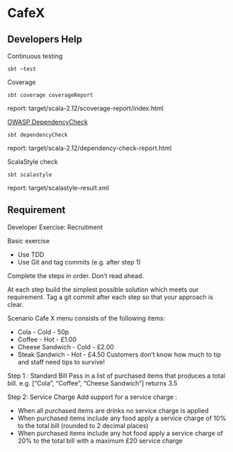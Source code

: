 # CafeX


## Developers Help

Continuous testing 
```
sbt ~test
```

Coverage
```
sbt coverage coverageReport
```
report: target/scala-2.12/scoverage-report/index.html

[OWASP DependencyCheck](https://jeremylong.github.io/DependencyCheck/index.html)
```
sbt dependencyCheck
```
report: target/scala-2.12/dependency-check-report.html

ScalaStyle check
```
sbt scalastyle
```
report: target/scalastyle-result.xml

## Requirement

Developer Exercise: Recruitment

Basic exercise
- Use TDD
- Use Git and tag commits (e.g. after step 1)

Complete the steps in order. Don’t read ahead. 

At each step build the simplest possible solution which meets our requirement. 
Tag a git commit after each step so that your approach is clear.

Scenario
Cafe X menu consists of the following items:
- Cola - Cold - 50p
- Coffee - Hot - £1.00
- Cheese Sandwich - Cold - £2.00
- Steak Sandwich - Hot - £4.50
Customers don’t know how much to tip and staff need tips to survive!

Step 1 : Standard Bill
Pass in a list of purchased items that produces a total bill.
e.g. [“Cola”, “Coffee”, “Cheese Sandwich”] returns 3.5

Step 2: Service Charge
Add support for a service charge :
- When all purchased items are drinks no service charge is applied
- When purchased items include any food apply a service charge of 10% to the total bill (rounded to 2 decimal places)
- When purchased items include any hot food apply a service charge of 20% to the total bill with a maximum £20 service charge
